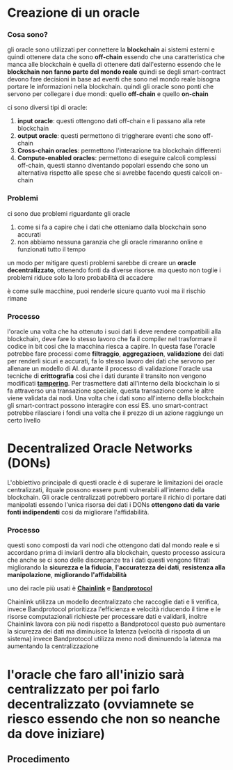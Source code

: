 # Creazione di un oracle 

### Cosa sono?
gli oracle sono utilizzati per connettere la **blockchain** ai sistemi esterni e quindi ottenere data che sono **off-chain** essendo che una caratteristica che manca alle blockchain è quella di ottenere dati dall'esterno essendo che le **blockchain non fanno parte del mondo reale** quindi se degli smart-contract devono fare decisioni in base ad eventi che sono nel mondo reale bisogna portare le informazioni nella blockchain.
quindi gli oracle sono ponti che servono per collegare i due mondi: quello **off-chain** e quello **on-chain**

ci sono diversi tipi di oracle:

1. **input oracle**: questi ottengono dati off-chain e li passano alla rete blockchain 
2. **output oracle**: questi permettono di triggherare eventi che sono off-chain 
3. **Cross-chain oracles**: permettono l'interazione tra blockchain differenti 
4. **Compute-enabled oracles**: permettono di eseguire calcoli complessi off-chain, questi stanno diventando popolari essendo che sono un alternativa rispetto alle spese che si avrebbe facendo questi calcoli on-chain   

### Problemi 

ci sono due problemi riguardante gli oracle 

1. come si fa a capire che i dati che otteniamo dalla blockchain sono accurati 
2. non abbiamo nessuna garanzia che gli oracle rimaranno online e funzionati tutto il tempo 

un modo per mitigare questi problemi sarebbe di creare un **oracle decentralizzato**, ottenendo fonti da diverse risorse. ma questo non toglie i problemi riduce solo la loro probabilità di accadere

è come sulle macchine, puoi renderle sicure quanto vuoi ma il rischio rimane 


### Processo

l'oracle una volta che ha ottenuto i suoi dati li deve rendere compatibili alla blockchain, deve fare lo stesso lavoro che fa il compiler nel trasformare il codice in bit cosi che la macchina riesca a capire. 
In questa fase l'oracle potrebbe fare processi come **filtraggio**, **aggregazioen**, **validazione** dei dati per renderli sicuri e accurati, fa lo stesso lavoro dei dati che servono per allenare un modello di AI.
durante il processo di validazione l'oracle usa tecniche di **crittografia** cosi che i dati durante il transito non vengono modificati [**tampering**](https://en.wikipedia.org/wiki/Tampering_(crime)).
Per trasmettere dati all'interno della blockchain lo si fa attraverso una transazione speciale, questa transazione come le altre viene validata dai nodi.
Una volta che i dati sono all'interno della blockchain gli smart-contract possono interagire con essi ES. uno smart-contract potrebbe rilasciare i fondi una volta che il prezzo di un azione raggiunge un certo livello 

# Decentralized Oracle Networks (DONs)

L'obbiettivo principale di questi oracle è di superare le limitazioni dei oracle centralizzati, ilquale possono essere punti vulnerabili all'interno della blockchain. Gli oracle centralizzati potrebbero portare il richio di portare dati manipolati essendo l'unica risorsa dei dati i DONs **ottengono dati da varie fonti indipendenti** cosi da migliorare l'affidabilità.

### Processo

questi sono composti da vari nodi che ottengono dati dal mondo reale e si accordano prima di inviarli dentro alla blockchain, questo processo assicura che anche se ci sono delle discrepanze tra i dati questi vengono filtrati migliorando la **sicurezza e la fiducia**, **l'accuratezza dei dati**, **resistenza alla manipolazione**, **migliorando l'affidabilità** 

uno dei racle più usati è [**Chainlink**](https://chain.link/) e [**Bandprotocol**](https://www.bandprotocol.com/)

Chainlink utilizza un modello decntralizzato che raccoglie dati e li verifica, invece Bandprotocol prioritizza l'efficienza e velocità riducendo il time e le risorse computazionali richieste per processare dati e validarli, inoltre Chainlink lavora con più nodi rispetto a Bandprotocol questo può aumentare la sicurezza dei dati ma diminuisce la latenza (velocità di risposta di un sistema) invece Bandprotocol utilizza meno nodi diminuendo la latenza ma aumentando la centralizzazione 


# l'oracle che faro all'inizio sarà centralizzato per poi farlo decentralizzato (ovviamnete se riesco essendo che non so neanche da dove iniziare)


## Procedimento 



